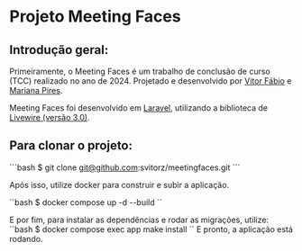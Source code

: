 # Projeto Meeting Faces

## Introdução geral:

Primeiramente, o Meeting Faces é um trabalho de conclusão de curso (TCC) realizado no ano de 2024. Projetado e desenvolvido por [Vitor Fábio](https://www.linkedin.com/in/svitorz) e [Mariana Pires](https://www.linkedin.com/in/mariana-pires-b59376331/).

Meeting Faces foi desenvolvido em [Laravel](https://laravel.com), utilizando a biblioteca de [Livewire (versão 3.0)](https://livewire.laravel.com/]).

## Para clonar o projeto:

´´´bash
$ git clone git@github.com:svitorz/meetingfaces.git
´´´

Após isso, utilize docker para construir e subir a aplicação.

´´bash
$ docker compose up -d --build
´´

E por fim, para instalar as dependências e rodar as migrações, utilize:
´´bash
$ docker compose exec app make install
´´
E pronto, a aplicação está rodando.
